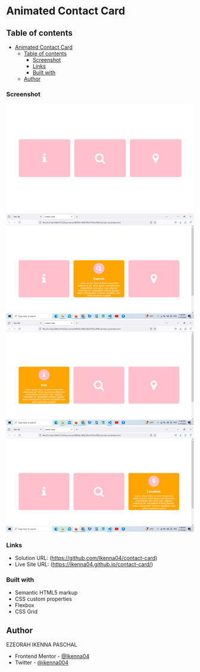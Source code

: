 # Animated Contact Card

## Table of contents

- [Animated Contact Card](#animated-contact-card)
  - [Table of contents](#table-of-contents)
    - [Screenshot](#screenshot)
    - [Links](#links)
    - [Built with](#built-with)
  - [Author](#author)

### Screenshot

![](screen-shots/Screenshot%202023-11-10%20at%2023-47-52%20Contact%20Cards.png)
![](<screen-shots/Screenshot%20(3).png>)
![](<screen-shots/Screenshot%20(4).png>)
![](<screen-shots/Screenshot%20(5).png>)

### Links

- Solution URL: (https://github.com/Ikenna04/contact-card)
- Live Site URL: (https://ikenna04.github.io/contact-card/)

### Built with

- Semantic HTML5 markup
- CSS custom properties
- Flexbox
- CSS Grid

## Author

EZEORAH IKENNA PASCHAL

<!-- - Website - [Add your name here](https://www.your-site.com) -->

- Frontend Mentor - [@Ikenna04](https://www.frontendmentor.io/profile/Ikenna04)
- Twitter - [@ikenna004](https://www.twitter.com/ikenna004)

